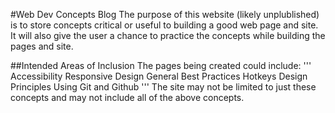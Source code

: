 #Web Dev Concepts Blog
The purpose of this website (likely unplublished) is to store concepts critical or useful to building a good web page
and site. It will also give the user a chance to practice the concepts while building the pages and site.

##Intended Areas of Inclusion
The pages being created could include:
'''
Accessibility
Responsive Design
General Best Practices
Hotkeys
Design Principles
Using Git and Github
'''
The site may not be limited to just these concepts and may not include all of the above concepts.